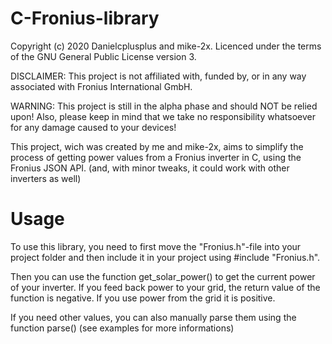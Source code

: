 # C-Fronius-library

Copyright (c) 2020 Danielcplusplus and mike-2x.
Licenced under the terms of the GNU General Public License version 3.

DISCLAIMER: This project is not affiliated with, funded by, or in any way associated with Fronius International GmbH.

WARNING: This project is still in the alpha phase and should NOT be relied upon! Also, please keep in mind that we take no responsibility whatsoever for any damage caused to your devices!

This project, wich was created by me and mike-2x, aims to simplify the process of getting power values from a Fronius inverter in C, using the Fronius JSON API. (and, with minor tweaks, it could work with other inverters as well)


# Usage
To use this library, you need to first move the "Fronius.h"-file into your project folder and then include it in your project using #include "Fronius.h".

Then you can use the function get_solar_power() to get the current power of your inverter. If you feed back power to your grid, the return value of the function is negative. If you use power from the grid it is positive.

If you need other values, you can also manually parse them using the function parse() (see examples for more informations)
